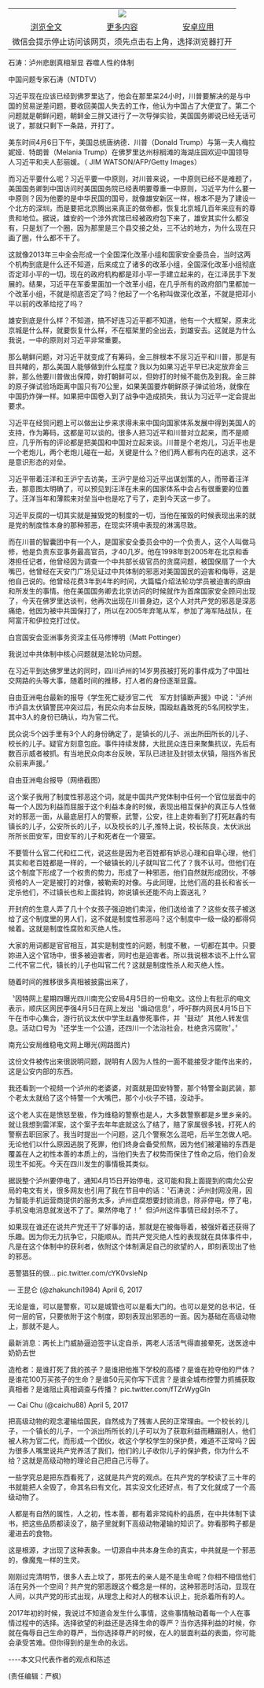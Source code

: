 

<table>
  <tr>
    <td align="center" colspan="3">
      <a href="https://github.com/ogate/ogate/blob/master/README.md"><img src="https://cloud.githubusercontent.com/assets/11880933/13434984/f430fae2-e012-11e5-814f-c2df1e82b247.jpg"/></a>
    </td>
  </tr>
  <tr>
    <td align="center">
      <a href="https://s3.ap-south-1.amazonaws.com/ogatem/oGate.htm?c816251&from=oNote">浏览全文</a>
    </td>
    <td align="center">
      <a href="https://s3.ap-south-1.amazonaws.com/ogatem/oGate.htm?from=oNote">更多内容</a>
    </td>
    <td align="center">
      <a href="https://raw.githubusercontent.com/ogate/up/master/ogate.apk">安卓应用</a>
    </td>
  </tr>
  <tr>
    <td align="center" colspan="3">
      微信会提示停止访问该网页，须先点击右上角，选择浏览器打开
    </td>
  </tr>
</table>    



石涛：泸州悲剧真相渐显 吞噬人性的体制





中国问题专家石涛（NTDTV） 







习近平现在应该已经到佛罗里达了，他会在那里呆24小时，川普要解决的是与中国的贸易逆差问题，要收回美国人失去的工作，他认为中国占了大便宜了。第二个问题就是朝鲜问题，朝鲜金三胖又进行了一次导弹实验，美国国务卿说已经无话可说了，那就只剩下一条路，开打了。









  



美东时间4月6日下午，美国总统唐纳德．川普（Donald Trump）与第一夫人梅拉妮娅．特朗普（Melania Trump）在佛罗里达州棕榈滩的海湖庄园欢迎中国领导人习近平和夫人彭丽媛。（ JIM WATSON/AFP/Getty Images）

   

而习近平要什么呢？习近平要一中原则，对川普来说，一中原则已经不是难题了，美国国务卿到中国访问时美国国务院已经表明要尊重一中原则，习近平为什么要一中原则？因为他要的是中华民国的国号，就像雄安新区一样，根本不是为了建设一个北方的深圳，而是要把北京腾出来真正的做帝都，恢复北京城几百年来应有的尊贵和地位。据说，雄安的一个涉外宾馆已经被政府包下来了，雄安其实什么都没有，只是划了一个圈，因为那里是三个县交接之处，三不沾的地方，为什么现在只画了圈，什么都不干了。



这就像2013年三中全会形成一个全国深化改革小组和国家安全委员会，当时这两个机构到底是什么还不知道，后来成立了诸多的改革小组，全国深化改革小组彻底否定邓小平的一切。现在的政府机构都是邓小平一手建立起来的，在江泽民手下发展的。结果，习近平在军委里面加一个改革小组，在几乎所有的政府部门里都加一个改革小组，不就是彻底否定了吗？他起了一个名称叫做深化改革，不就是把邓小平以前的改革给挖了吗？



雄安到底是什么样？不知道，搞不好连习近平都不知道，他有一个大框架，原来北京城是什么样，就要恢复什么样，不在框架里的全出去，到雄安去。这就是为什么我说，一中的原则对习近平非常重要。



那么朝鲜问题，对习近平就变成了有筹码，金三胖根本不尿习近平和川普，那是有目共睹的，那么美国人能够做到什么程度？我以为如果习近平早已决定放弃金三胖，那么他要川普做出保障，妳打朝鲜可以，但妳打的时候不能伤及到我。金三胖的原子弹试验场距离中国只有70公里，如果美国要炸朝鲜原子弹试验场，就像在中国扔炸弹一样。如果把中国卷入到了战争中造成损失，我认为习近平一定会提出要求。



习近平在经贸问题上可以做出让步来求得未来中国向国家体系发展中得到美国人的支持，作为筹码，这都是可以谈的。很多人把习近平和川普对立起来，而不是顺应，几乎所有的评论都是把美国和中国对立起来谈。川普是个老炮儿，习近平也是一个老炮儿，两个老炮儿碰在一起，关键是什么？他们两人都有内在的追求，这不是意识形态的对垒。



习近平带着汪洋和王沪宁去访美，王沪宁是给习近平出谋划策的人，而带着汪洋去，那意图太明确了，可以预见到汪洋在未来的国家体系中会占有很重要的位置了。汪洋当年和薄熙来对垒当中也是吃了亏了，走到今天这一步了。



习近平反腐的一切其实就是摧毁党的制度的一切，当他在摧毁的时候表现出来的就是党的制度性本身的那种邪恶，在现实环境中表现的淋漓尽致。



而在川普的智囊团中有一个人，是国家安全委员会中的一个负责人，这个人叫做马修，他是负责东亚事务最高官员，才40几岁。他在1998年到2005年在北京和香港担任记者，他曾经因为调查一个中共部长级官员的贪腐问题，被国保扇了一个大嘴巴，他曾经在天安门广场见证过中共体制的邪恶对美国国民的迫害和侮辱，这是他自己说的。他曾经花费3年到4年的时间，大篇幅介绍法轮功学员被迫害的原由和所发生的事情。他在美国国务卿去北京访问的时候就作为首席国家安全顾问出现了，今天在佛罗里达谈判，他再次出现在川普身边，这个人对共产党的邪恶是深恶痛绝，他因为被中共国保打了，所以在2005年弃笔从军，参加了海军陆战队，在阿富汗和伊拉克打过仗。

  



白宫国安会亚洲事务资深主任马修博明（Matt Pottinger）

   

我说过中共体制中核心问题就是法轮功问题。



在习近平到达佛罗里达的同时，四川泸州的14岁男孩被打死的事件成为了中国社交网路的头等大事，随着时间的推移，打人者的身份逐渐显露。



自由亚洲电台最新的报导《学生死亡疑涉官二代　军方封镇断声援》中说：〝泸州市泸县太伏镇警民冲突过后，有民众向本台反映，围殴赵鑫致死的5名同校学生，其中3人的身份已确认，均为官二代。



民众说∶5个凶手里有3个人的身份确定了，是镇长的儿子、派出所田所长的儿子、校长的儿子。疑官方刻意包庇。事件持续发酵，大批民众连日来聚集抗议，先后有数百示威者被抓。有当地民众向本台反映，军队已进驻及封锁太伏镇，阻挡外省民众前来声援。〞

  



自由亚洲电台报导（网络截图）

   

这个案子我用了制度性邪恶这个词，就是中国共产党体制中任何一个官位层面中的每一个人因为利益而屈服于这个利益本身的时候，表现出相互保护的真正与人性做对的邪恶一面，从最底层打人的警察，武警，公安，往上走妳看到了打死赵鑫的有镇长的儿子，公安所长的儿子，以及校长的儿子,推特上说，校长陈良，太伏派出所所长田安军，田安军的儿子和死者在一个寝室。



不要管什么官二代和红二代，说这些是因为老百姓都有妒忌心理和自卑心理，他们其实和老百姓都是一样的，一个破镇长的儿子就叫官二代了？我不认可。但他们在这个制度下形成了一个权贵的势力，形成了一种邪恶，他们自然就形成团伙，不够资格的人一定是被打的对像，被勒索的对像。与此同理，比他们高的县长和省长一定杀他们，不过镇长也和上面挂钩，妳说镇长还能不向上面送礼？



开封府的生意人弄了几十个女孩子强迫她们卖淫，他们送给谁了？这些女孩子被送给了这个制度里的男人们，这不就是制度性邪恶吗？这个制度中一级一级的都得伺候着。这就是制度性腐败和灭绝人性。



大家的用词都是官官相互，其实是制度性的问题，制度不散，一切都在其中。只要妳进入这个官场中，很多被迫害者，同时也是迫害者。所以我说根本谈不上什么官二代不官二代，镇长的儿子也叫官二代？这就是制度性杀人和灭绝人性。



随着时间的推移很多真相被披露出来了，





〝因特网上星期四曝光四川南充公安局4月5日的一份电文。这份上有批示的电文表示，顺庆区网民李强4月5日在网上发出〝煽动信息〞，呼吁群内网民4月15日下午在市中心集合，游行抗议太伏中学生赵鑫惨死事件，并〝鼓动〞其他人转发信息。活动口号为〝还学生一个公道，还四川一个法治社会，杜绝贪污腐败〞。〞

  



南充公安局维稳电文网上曝光(网路图片)

   

这份文件被传出来很説明问题，説明有人因为人性的一面不能接受才能传出来的，这是公安内部的东西。



我还看到一个视频一个泸州的老婆婆，对面就是囯安特警，那个特警全副武装，那个老太太就给了这个特警一个大嘴巴，那个小伙子不错，没动手。



这个老人实在是愤怒至极，作为维稳的警察也是人，大多数警察都是乡里乡亲的。就让我想到雷洋案，这个案子去年年底就这么了结了，赔了家属很多钱，打死人的警察去职回家了。我当时提出一个问题，这几个警察怎么混吧，后半生怎做人吧。无论他们以什么原因逃脱了死罪，他们终身会备受煎熬，因为他们被灌输的东西是覆盖在人之初性本善的本质上的，当他们失去了权势而保住了性命之后，他们会发现生不如死。今天在四川发生的事情极其类似。



据説整个泸州要停电了，通知4月15日开始停电，这可能和我上面提到的南允公安局的电文有关，很多网友也引用了我在节目中的话：〝石涛说：泸州封网没用，因为智能手机运营商提供的服务太多，泸州症腐想要封锁消息，除非停电，停了电，手机没电消息就发送不了了。果然停电了！〞但泸州这件事情已经封杀不了。



如果现在谁还在说共产党还干了好事的话，那就是在被侮辱着，被强奸着还获得了乐趣。因为你无力抗争它，只能顺从。而共产党灭绝人性的表现就在具体事件中，凡是在这个体制中的获利者，依附这个体制满足自己的欲望的人，即刻表现出了他的邪恶。

恶警猖狂的很… pic.twitter.com/cYK0vsleNp

&mdash; 王昆仑 (@zhakunchi1984) April 6, 2017



无论是谁，可以是警察，可以是城管也可以是看大门的。也可以是党的总书记，任何一层的官，只要依附于这个制度，即刻表现出邪恶的一面。因为基础在高级动物上，那就不是人。

最新消息：两长上门威胁逼迫签字认定自杀，两老人活活气得直接晕死，送医途中奶奶去世

造枪者：是谁打死了我的孩子？是谁把他推下学校的高楼？是谁在抢夺他的尸体？是谁花100万买孩子的生命？是谁50元买你写下谎言？是谁全城布控警力抓捕获取真相者？是谁阻止真相调查与传播？ pic.twitter.com/fTZrWygGln

&mdash; Cai Chu (@caichu88) April 5, 2017



把高级动物的观念灌输给国民，自然成为了残害人民的正常理由。一个校长的儿子，一个镇长的儿子，一个派出所所长的儿子可以为了获取利益而糟蹋别人，他们被人称为官二代，而形成一个团伙，收这个学校学生的保护费，难道不正常吗？因为很多人嘴里说共产党养活了我们，他们的儿子收你儿子的保护费，你为什么不给？这就是高级动物的理论自己把自己污辱了。



一些学究总是把东西看死了，这就是共产党的观点。在共产党的学校读了三十年的书就能把人全毁了，命其名曰有文化，其实没文化还好点，有了文化就成了一个高级动物了。



人都是有自然的属性，人之初，性本善，都有着非常纯朴的品质，在中共体制下读书，把这些品质都读没了，脑子里就剩下高级动物灌输的知识了。妳看那鸭子都是灌进去的食物。



这是根源，才出现了这种表象。一切源自中共本身生命的真实，中共就是一个邪恶的，像魔鬼一样的生灵。



刚刚过完清明节，很多人去上坟了，那死去的亲人是不是生命呢？你相不相信他们活在另外一个空间？共产党的邪恶跟这个概念是一样的，这种邪恶时活动，显现在人间，以共产党的形式出现，从理念上和对人的根本认识上，扼杀着所有的人。



2017年初的时候，我说过不知道会发生什么事情，这些事情触动着每一个人在事情过程中的选择。选择欲望的利益还是选择生命的尊严？当你选择利益的时候，你就在侮辱自己生命的尊严，当你选择尊严的时候，在人的层面利益的表面，你可能会承受苦难。但你得到的是生命的永远。



----本文只代表作者的观点和陈述



(责任编辑：严枫)







